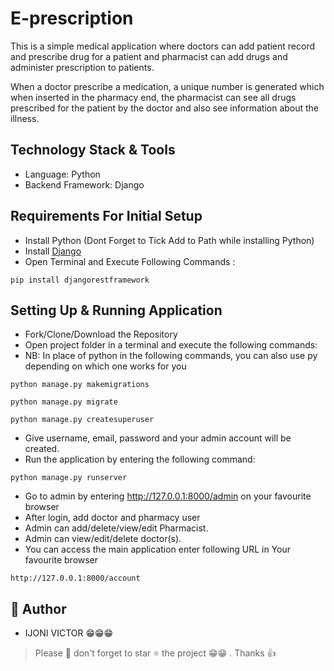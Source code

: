 ﻿# E-prescription

This is a simple medical application where doctors can add patient record and prescribe drug for a patient and pharmacist can add drugs and administer prescription to patients.

When a doctor prescribe a medication, a unique number is generated which when inserted in the pharmacy end, the pharmacist can see all drugs prescribed for the patient by the doctor and also see information about the illness.

## Technology Stack & Tools

- Language: Python
- Backend Framework: Django

## Requirements For Initial Setup

- Install Python (Dont Forget to Tick Add to Path while installing Python)
- Install [Django](https://docs.djangoproject.com/en/5.0/intro/install/)
- Open Terminal and Execute Following Commands :
```
pip install djangorestframework
```
## Setting Up & Running Application

- Fork/Clone/Download the Repository 
- Open project folder in a terminal and execute the following commands:
- NB: In place of python in the following commands, you can also use py depending on which one works for you
```
python manage.py makemigrations

python manage.py migrate

python manage.py createsuperuser
```
- Give username, email, password and your admin account will be created.
- Run the application by entering the following command:
```
python manage.py runserver 
```
- Go to admin by entering http://127.0.0.1:8000/admin on your favourite browser
- After login, add doctor and pharmacy user
- Admin can add/delete/view/edit Pharmacist.
- Admin can view/edit/delete doctor(s).
- You can access the main application enter following URL in Your favourite browser
```
http://127.0.0.1:8000/account
```

## :brain: Author

- IJONI VICTOR 😁😁😁

> Please :pray: don't forget to star :star: the project 😁😁 . Thanks :+1:
